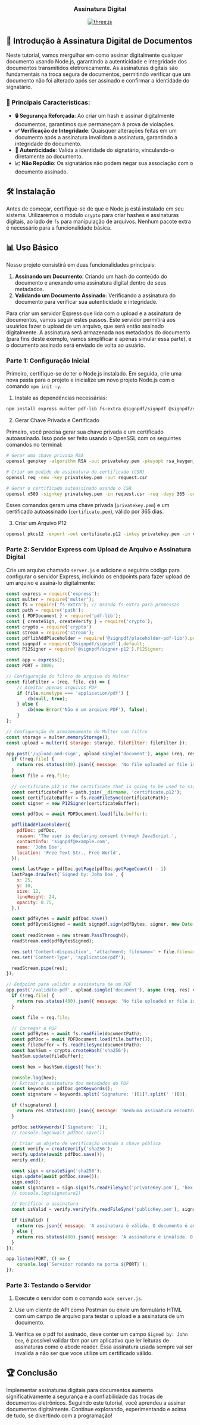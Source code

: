 <div align="center">
  <h3 align="center">Assinatura Digital</h3>
  <div>
  <a href="https://bgcp.vercel.app/article/71db6d70-3b3c-4fd0-846e-7b6ae6f8f080">
  <img src="https://img.shields.io/badge/Download PDF (ENGLISH)-black?style=for-the-badge&logoColor=white&color=000000" alt="three.js" />
  </a>
  </div>
</div>

## 🚀 Introdução à Assinatura Digital de Documentos

Neste tutorial, vamos mergulhar em como assinar digitalmente qualquer documento usando Node.js, garantindo a autenticidade e integridade dos documentos transmitidos eletronicamente. As assinaturas digitais são fundamentais na troca segura de documentos, permitindo verificar que um documento não foi alterado após ser assinado e confirmar a identidade do signatário.

### 🌟 Principais Características:

- **🔒 Segurança Reforçada**: Ao criar um hash e assinar digitalmente documentos, garantimos que permaneçam à prova de violações.
- **✅ Verificação de Integridade**: Quaisquer alterações feitas em um documento após a assinatura invalidam a assinatura, garantindo a integridade do documento.
- **🔏 Autenticidade**: Valida a identidade do signatário, vinculando-o diretamente ao documento.
- **📈 Não Repúdio**: Os signatários não podem negar sua associação com o documento assinado.

## 🛠️ Instalação

Antes de começar, certifique-se de que o Node.js está instalado em seu sistema. Utilizaremos o módulo `crypto` para criar hashes e assinaturas digitais, ao lado de `fs` para manipulação de arquivos. Nenhum pacote extra é necessário para a funcionalidade básica.

## 📊 Uso Básico

Nosso projeto consistirá em duas funcionalidades principais:
1. **Assinando um Documento**: Criando um hash do conteúdo do documento e anexando uma assinatura digital dentro de seus metadados.
2. **Validando um Documento Assinado**: Verificando a assinatura do documento para verificar sua autenticidade e integridade.

Para criar um servidor Express que lida com o upload e a assinatura de documentos, vamos seguir estes passos. Este servidor permitirá aos usuários fazer o upload de um arquivo, que será então assinado digitalmente. A assinatura será armazenada nos metadados do documento (para fins deste exemplo, vamos simplificar e apenas simular essa parte), e o documento assinado será enviado de volta ao usuário.

### Parte 1: Configuração Inicial

Primeiro, certifique-se de ter o Node.js instalado. Em seguida, crie uma nova pasta para o projeto e inicialize um novo projeto Node.js com o comando `npm init -y`.

1. Instale as dependências necessárias:

```bash
npm install express multer pdf-lib fs-extra @signpdf/signpdf @signpdf/signer-p12 @signpdf/placeholder-pdf-lib
```

 2. Gerar Chave Privada e Certificado

Primeiro, você precisa gerar sua chave privada e um certificado autoassinado. Isso pode ser feito usando o OpenSSL com os seguintes comandos no terminal:

```bash
# Gerar uma chave privada RSA
openssl genpkey -algorithm RSA -out privatekey.pem -pkeyopt rsa_keygen_bits:2048

# Criar um pedido de assinatura de certificado (CSR)
openssl req -new -key privatekey.pem -out request.csr

# Gerar o certificado autoassinado usando o CSR
openssl x509 -signkey privatekey.pem -in request.csr -req -days 365 -out certificate.pem
```

Esses comandos geram uma chave privada (`privatekey.pem`) e um certificado autoassinado (`certificate.pem`), válido por 365 dias.

3. Criar um Arquivo P12

```bash
openssl pkcs12 -export -out certificate.p12 -inkey privatekey.pem -in certificate.pem
```
### Parte 2: Servidor Express com Upload de Arquivo e Assinatura Digital

Crie um arquivo chamado `server.js` e adicione o seguinte código para configurar o servidor Express, incluindo os endpoints para fazer upload de um arquivo e assiná-lo digitalmente:

```javascript
const express = require('express');
const multer = require('multer');
const fs = require('fs-extra'); // Usando fs-extra para promessas
const path = require('path');
const { PDFDocument } = require('pdf-lib');
const { createSign, createVerify } = require('crypto');
const crypto = require('crypto')
const stream = require('stream');
const pdflibAddPlaceholder = require('@signpdf/placeholder-pdf-lib').pdflibAddPlaceholder;
const signpdf = require('@signpdf/signpdf').default;
const P12Signer = require('@signpdf/signer-p12').P12Signer;

const app = express();
const PORT = 3000;

// Configuração do filtro de arquivo do Multer
const fileFilter = (req, file, cb) => {
    // Aceitar apenas arquivos PDF
    if (file.mimetype === 'application/pdf') {
        cb(null, true);
    } else {
        cb(new Error('Não é um arquivo PDF'), false);
    }
};

// Configuração de armazenamento do Multer com filtro
const storage = multer.memoryStorage();
const upload = multer({ storage: storage, fileFilter: fileFilter });

app.post('/upload-and-sign', upload.single('document'), async (req, res) => {
  if (!req.file) {
    return res.status(400).json({ message: 'No file uploaded or file is not a PDF.' });
  }
  const file = req.file;

  // certificate.p12 is the certificate that is going to be used to sign
  const certificatePath = path.join(__dirname, 'certificate.p12');
  const certificateBuffer = fs.readFileSync(certificatePath);
  const signer = new P12Signer(certificateBuffer);

  const pdfDoc = await PDFDocument.load(file.buffer);

  pdflibAddPlaceholder({
    pdfDoc: pdfDoc,
    reason: 'The user is declaring consent through JavaScript.',
    contactInfo: 'signpdf@example.com',
    name: 'John Doe',
    location: 'Free Text Str., Free World',
  });

  const lastPage = pdfDoc.getPage(pdfDoc.getPageCount() - 1)
  lastPage.drawText(`Signed by: John Doe`, {
    x: 25,
    y: 10,
    size: 12,
    lineHeight: 24,
    opacity: 0.75,
  },)

  const pdfBytes = await pdfDoc.save()
  const pdfBytesSigned = await signpdf.sign(pdfBytes, signer, new Date())
    
  const readStream = new stream.PassThrough();
  readStream.end(pdfBytesSigned);

  res.set('Content-disposition', 'attachment; filename=' + file.filename);
  res.set('Content-Type', 'application/pdf');

  readStream.pipe(res);
});

// Endpoint para validar a assinatura de um PDF
app.post('/validate-pdf', upload.single('document'), async (req, res) => {
  if (!req.file) {
    return res.status(400).json({ message: 'No file uploaded or file is not a PDF.' });
  }

  const file = req.file;

  // Carregar o PDF
  const pdfBytes = await fs.readFile(documentPath);
  const pdfDoc = await PDFDocument.load(file.buffer());
  const fileBuffer = fs.readFileSync(documentPath);
  const hashSum = crypto.createHash('sha256');
  hashSum.update(fileBuffer);

  const hex = hashSum.digest('hex');

  console.log(hex);
  // Extrair a assinatura dos metadados do PDF
  const keywords = pdfDoc.getKeywords();
  const signature = keywords.split('Signature: ')[1]?.split(' ')[0];

  if (!signature) {
    return res.status(400).json({ message: 'Nenhuma assinatura encontrada nos metadados do PDF.' });
  }

  pdfDoc.setKeywords([`Signature: `]);
  // console.log(await pdfDoc.save())

  // Criar um objeto de verificação usando a chave pública
  const verify = createVerify('sha256');
  verify.update(await pdfDoc.save());
  verify.end();

  const sign = createSign('sha256');
  sign.update(await pdfDoc.save());
  sign.end();
  const signature1 = sign.sign(fs.readFileSync('privateKey.pem'), 'hex');
  // console.log(signature1)

  // Verificar a assinatura
  const isValid = verify.verify(fs.readFileSync('publicKey.pem'), signature, 'hex');

  if (isValid) {
    return res.json({ message: 'A assinatura é válida. O documento é autêntico e não foi alterado.' });
  } else {
    return res.status(400).json({ message: 'A assinatura é inválida. O documento foi alterado ou a assinatura é incorreta.' });
  }
});

app.listen(PORT, () => {
    console.log(`Servidor rodando na porta ${PORT}`);
});

```

### Parte 3: Testando o Servidor

1. Execute o servidor com o comando `node server.js`.

2. Use um cliente de API como Postman ou envie um formulário HTML com um campo de arquivo para testar o upload e a assinatura de um documento.

3. Verifica se o pdf foi assinado, deve conter um campo `Signed by: John Doe`, é possível validar tbm por um aplicativo que ler leituras de assinaturas como o abode reader. Essa assinatura usada sempre vai ser invalida a não ser que voce utilize um certificado válido.

## 🏆 Conclusão

Implementar assinaturas digitais para documentos aumenta significativamente a segurança e a confiabilidade das trocas de documentos eletrônicos. Seguindo este tutorial, você aprendeu a assinar documentos digitalmente. Continue explorando, experimentando e acima de tudo, se divertindo com a programação!